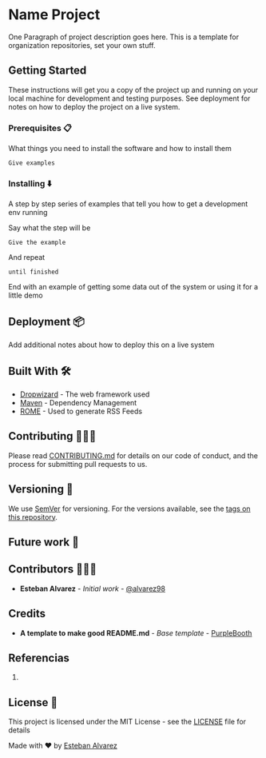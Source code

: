 # Name Project

One Paragraph of project description goes here. This is a template for organization repositories, set your own stuff.

## Getting Started

These instructions will get you a copy of the project up and running on your local machine for development and testing purposes. See deployment for notes on how to deploy the project on a live system.

### Prerequisites 📋

What things you need to install the software and how to install them

```
Give examples
```

### Installing :arrow_down:

A step by step series of examples that tell you how to get a development env running

Say what the step will be

```
Give the example
```

And repeat

```
until finished
```

End with an example of getting some data out of the system or using it for a little demo


## Deployment 📦

Add additional notes about how to deploy this on a live system

## Built With :hammer_and_wrench:

* [Dropwizard](http://www.dropwizard.io/1.0.2/docs/) - The web framework used
* [Maven](https://maven.apache.org/) - Dependency Management
* [ROME](https://rometools.github.io/rome/) - Used to generate RSS Feeds

## Contributing :family_man_man_boy:

Please read [CONTRIBUTING.md](https://www.aaaimx.org/cod) for details on our code of conduct, and the process for submitting pull requests to us.

## Versioning :triangular_flag_on_post:

We use [SemVer](http://semver.org/) for versioning. For the versions available, see the [tags on this repository](https://github.com/your/project/tags). 

## Future work 🚀

## Contributors :family_man_man_boy:

- **Esteban Alvarez** - _Initial work_ - [@alvarez98](https://github.com/alvarez98)

## Credits

- **A template to make good README.md** - _Base template_ - [PurpleBooth](https://gist.github.com/PurpleBooth/109311bb0361f32d87a2)

## Referencias

1. 

## License 📄

This project is licensed under the MIT License - see the [LICENSE](LICENSE) file for details

Made with ❤️ by [Esteban Alvarez](https://github.com/alvarez98) 